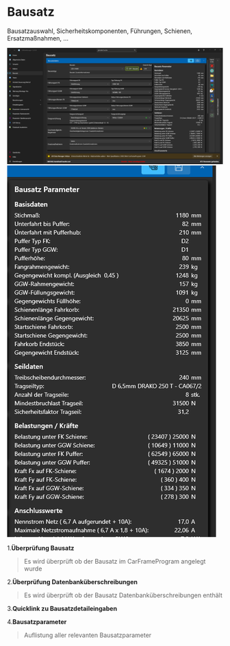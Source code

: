 # Bausatz

Bausatzauswahl, Sicherheitskomponenten, Führungen, Schienen, Ersatzmaßnahmen, …

![image](/LiftDataManager/Docs/HelpImages/image60.png)  
![image](/LiftDataManager/Docs/HelpImages/image61.png)  

1.**Überprüfung Bausatz**

> Es wird überprüft ob der Bausatz im CarFrameProgram angelegt wurde

2.**Überprüfung Datenbanküberschreibungen**

> Es wird überprüft ob der Bausatz Datenbanküberschreibungen enthält

3.**Quicklink zu Bausatzdetaileingaben**

4.**Bausatzparameter**

> Auflistung aller relevanten Bausatzparameter

